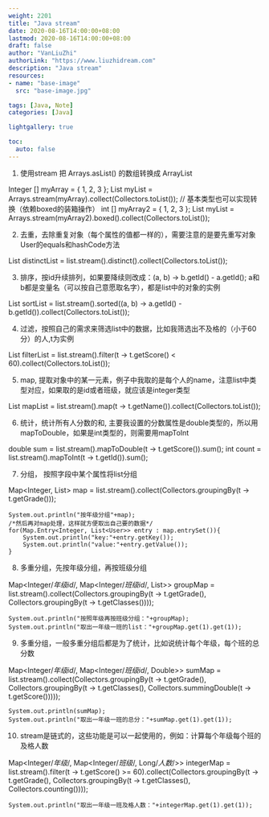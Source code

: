 ```yaml
---
weight: 2201
title: "Java stream"
date: 2020-08-16T14:00:00+08:00
lastmod: 2020-08-16T14:00:00+08:00
draft: false
author: "VanLiuZhi"
authorLink: "https://www.liuzhidream.com"
description: "Java stream"
resources:
- name: "base-image"
  src: "base-image.jpg"

tags: [Java, Note]
categories: [Java]

lightgallery: true

toc:
  auto: false
---
```


1. 使用stream 把 Arrays.asList() 的数组转换成 ArrayList

Integer [] myArray = { 1, 2, 3 };
List myList = Arrays.stream(myArray).collect(Collectors.toList());
// 基本类型也可以实现转换（依赖boxed的装箱操作）
int [] myArray2 = { 1, 2, 3 };
List myList = Arrays.stream(myArray2).boxed().collect(Collectors.toList());

2. 去重，去除重复对象（每个属性的值都一样的），需要注意的是要先重写对象User的equals和hashCode方法

List<User> distinctList = list.stream().distinct().collect(Collectors.toList());

3. 排序，按id升续排列，如果要降续则改成：(a, b) -> b.getId() - a.getId(); a和b都是变量名（可以按自己意愿取名字），都是list中的对象的实例

List<User> sortList = list.stream().sorted((a, b) -> a.getId() - b.getId()).collect(Collectors.toList());
 
4. 过滤，按照自己的需求来筛选list中的数据，比如我筛选出不及格的（小于60分）的人,t为实例

List<User> filterList = list.stream().filter(t -> t.getScore() < 60).collect(Collectors.toList());
 
5. map, 提取对象中的某一元素，例子中我取的是每个人的name，注意list中类型对应，如果取的是id或者班级，就应该是integer类型

List<String> mapList = list.stream().map(t -> t.getName()).collect(Collectors.toList());
 
6. 统计，统计所有人分数的和, 主要我设置的分数属性是double类型的，所以用mapToDouble，如果是int类型的，则需要用mapToInt

double sum = list.stream().mapToDouble(t -> t.getScore()).sum();
int count = list.stream().mapToInt(t -> t.getId()).sum();
 
7. 分组， 按照字段中某个属性将list分组

Map<Integer, List<User>> map = list.stream().collect(Collectors.groupingBy(t -> t.getGrade()));

    System.out.println("按年级分组"+map);
    /*然后再对map处理，这样就方便取出自己要的数据*/
    for(Map.Entry<Integer, List<User>> entry : map.entrySet()){
        System.out.println("key:"+entry.getKey());
        System.out.println("value:"+entry.getValue());
    }
 
8. 多重分组，先按年级分组，再按班级分组
    
Map<Integer/*年级id*/, Map<Integer/*班级id*/, List<User>>> groupMap = list.stream().collect(Collectors.groupingBy(t -> t.getGrade(), Collectors.groupingBy(t -> t.getClasses())));
    
    System.out.println("按照年级再按班级分组："+groupMap);
    System.out.println("取出一年级一班的list："+groupMap.get(1).get(1));

9. 多重分组，一般多重分组后都是为了统计，比如说统计每个年级，每个班的总分数
    
Map<Integer/*年级id*/, Map<Integer/*班级id*/, Double>> sumMap = list.stream().collect(Collectors.groupingBy(t -> t.getGrade(), Collectors.groupingBy(t -> t.getClasses(), Collectors.summingDouble(t -> t.getScore()))));

    System.out.println(sumMap);
    System.out.println("取出一年级一班的总分："+sumMap.get(1).get(1));

10. stream是链式的，这些功能是可以一起使用的，例如：计算每个年级每个班的及格人数

Map<Integer/*年级*/, Map<Integer/*班级*/, Long/*人数*/>> integerMap = list.stream().filter(t -> t.getScore() >= 60).collect(Collectors.groupingBy(t -> t.getGrade(), Collectors.groupingBy(t -> t.getClasses(), Collectors.counting())));

    System.out.println("取出一年级一班及格人数："+integerMap.get(1).get(1));
